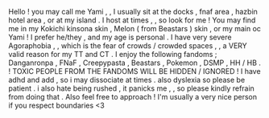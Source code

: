 Hello ! you may call me Yami , , I usually sit at the docks , fnaf area , hazbin hotel area , or at my island .
I host at times , , so look for me ! You may find me in my Kokichi kinsona skin , Melon ( from Beastars ) skin , or my main oc Yami !
I prefer he/they , and my age is personal .
I have very severe Agoraphobia , , which is the fear of crowds / crowded spaces , , a VERY valid reason for my TT and CT .
I enjoy the following fandoms ; Danganronpa , FNaF , Creepypasta , Beastars , Pokemon , DSMP , HH / HB .
! TOXIC PEOPLE FROM THE FANDOMS WILL BE HIDDEN / IGNORED !
I have adhd and add , so i may dissociate at times . also dyslexia so please be patient . i also hate being rushed , it panicks me , , so please kindly refrain from doing that .
Also feel free to approach ! I'm usually a very nice person if you respect boundaries <3
